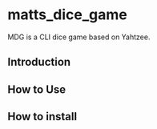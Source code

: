 # matts_dice_game
MDG is a CLI dice game based on Yahtzee. 

## Introduction

## How to Use

## How to install
